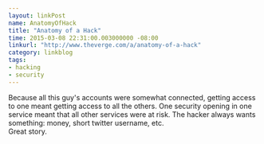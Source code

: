 ```yaml
---
layout: linkPost
name: AnatomyOfHack
title: "Anatomy of a Hack"
time: 2015-03-08 22:31:00.003000000 -08:00
linkurl: "http://www.theverge.com/a/anatomy-of-a-hack"
category: linkblog
tags:
- hacking
- security
---
```


<p>
Because all this guy's accounts were somewhat connected, getting access to one meant getting access to all the others. One security opening in one service meant that all other services were at risk. The hacker always wants something: money, short twitter username, etc.<br/>
Great story.
</p>
